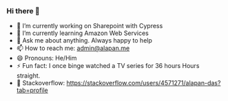 ### Hi there 👋

<!--
**alapanme/alapanme** is a ✨ _special_ ✨ repository because its `README.md` (this file) appears on your GitHub profile.

Here are some ideas to get you started:
-->
- 🔭 I’m currently working on Sharepoint with Cypress
- 🌱 I’m currently learning Amazon Web Services
- 💬 Ask me about anything. Always happy to help
- 📫 How to reach me: admin@alapan.me
- 😄 Pronouns: He/Him
- ⚡ Fun fact: I once binge watched a TV series for 36 hours Hours straight.
- 💾 Stackoverflow: https://stackoverflow.com/users/4571271/alapan-das?tab=profile

